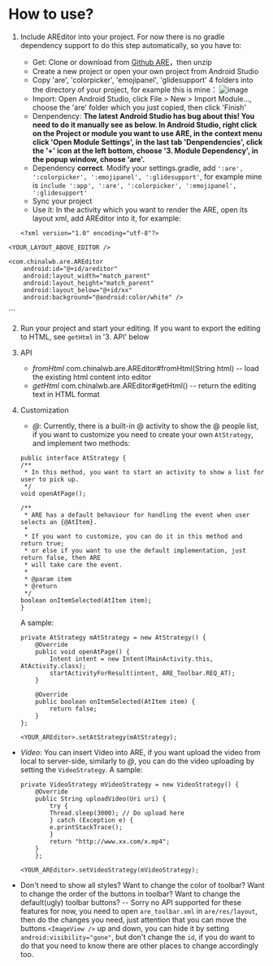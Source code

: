 # How to use?
1. Include AREditor into your project. For now there is no gradle dependency support to do this step automatically, so you have to:
	- Get: Clone or download from [Github ARE](https://github.com/chinalwb/Android-Rich-text-Editor)，then unzip
	- Create a new project or open your own project from Android Studio
	- Copy 'are', 'colorpicker', 'emojipanel', 'glidesupport' 4 folders into the directory of your project, for example this is mine：
	![image](https://github.com/chinalwb/are/blob/master/ARE/demo/are_structure.png)
	- Import: Open Android Studio, click File > New > Import Module..., choose the 'are' folder which you just copied, then click 'Finish'
	- Denpendency: __The latest Android Studio has bug about this! You need to do it manually see as below. In Android Studio, right click on the Project or module you want to use ARE, in the context menu click 'Open Module Settings', in the last tab 'Denpendencies', click the '+' icon at the left bottom, choose '3. Module Dependency', in the popup window, choose 'are'.__
	- Dependency **correct**. Modify your settings.gradle, add `':are', ':colorpicker', ':emojipanel', ':glidesupport'`, for example mine is `include ':app', ':are', ':colorpicker', ':emojipanel', ':glidesupport'`
	- Sync your project
	- Use it: In the activity which you want to render the ARE, open its layout xml, add AREditor into it, for example:
	
	```
	<?xml version="1.0" encoding="utf-8"?>
<RelativeLayout xmlns:android="http://schemas.android.com/apk/res/android"
    xmlns:tools="http://schemas.android.com/tools"
    android:layout_width="match_parent"
    android:layout_height="match_parent">

    <YOUR_LAYOUT_ABOVE_EDITOR />

    <com.chinalwb.are.AREditor
        android:id="@+id/areditor"
        android:layout_width="match_parent"
        android:layout_height="match_parent"
        android:layout_below="@+id/xx"
        android:background="@android:color/white" />
</RelativeLayout>
    ```
  
2. Run your project and start your editing. If you want to export the editing to HTML, see `getHtml` in '3. API' below
3. API
	- *fromHtml* com.chinalwb.are.AREditor#fromHtml(String html) -- load the existing html content into editor 
	- *getHtml* com.chinalwb.are.AREditor#getHtml() -- return the editing text in HTML format
4. Customization
	- *@*: Currently, there is a built-in @ activity to show the @ people list, if you want to customize you need to create your own `AtStrategy`, and implement two methods:

	```
	public interface AtStrategy {
    /**
     * In this method, you want to start an activity to show a list for user to pick up.
     */
    void openAtPage();

    /**
     * ARE has a default behaviour for handling the event when user selects an {@AtItem}.
     *
     * If you want to customize, you can do it in this method and return true;
     * or else if you want to use the default implementation, just return false, then ARE
     * will take care the event.
     *
     * @param item
     * @return
     */
    boolean onItemSelected(AtItem item);
	}
	```
	A sample:
	
	```
    private AtStrategy mAtStrategy = new AtStrategy() {
        @Override
        public void openAtPage() {
            Intent intent = new Intent(MainActivity.this, AtActivity.class);
            startActivityForResult(intent, ARE_Toolbar.REQ_AT);
        }

        @Override
        public boolean onItemSelected(AtItem item) {
            return false;
        }
    };
    
    <YOUR_AREditor>.setAtStrategy(mAtStrategy);
	```

- *Video*: You can insert Video into ARE, if you want upload the video from local to server-side, similarly to *@*, you can do the video uploading by setting the `VideoStrategy`. A sample:
	```
	private VideoStrategy mVideoStrategy = new VideoStrategy() {
		@Override
		public String uploadVideo(Uri uri) {
		    try {
			Thread.sleep(3000); // Do upload here
		    } catch (Exception e) {
			e.printStackTrace();
		    }
		    return "http://www.xx.com/x.mp4";
		}
	    };
    
    <YOUR_AREditor>.setVideoStrategy(mVideoStrategy);
	```

- Don't need to show all styles? Want to change the color of toolbar? Want to change the order of the buttons in toolbar? Want to change the default(ugly) toolbar buttons? -- Sorry no API supported for these features for now, you need to open `are_toolbar.xml` in `are/res/layout`, then do the changes you need, just attention that you can move the buttons `<ImageView />` up and down, you can hide it by setting `android:visibility="gone"`, but don't change the `id`, if you do want to do that you need to know there are other places to change accordingly too.
